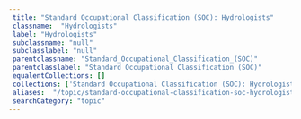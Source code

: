 ```yaml
--- 
 title: "Standard Occupational Classification (SOC): Hydrologists" 
 classname:  "Hydrologists" 
 label: "Hydrologists" 
 subclassname: "null" 
 subclasslabel: "null" 
 parentclassname: "Standard_Occupational_Classification_(SOC)" 
 parentclasslabel: "Standard Occupational Classification (SOC)" 
 equalentCollections: [] 
 collections: ['Standard Occupational Classification (SOC): Hydrologists']
 aliases:  "/topic/standard-occupational-classification-soc-hydrologists"  
 searchCategory: "topic" 
---
```

